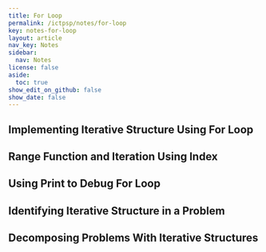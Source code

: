 ```yaml
---
title: For Loop
permalink: /ictpsp/notes/for-loop
key: notes-for-loop
layout: article
nav_key: Notes
sidebar:
  nav: Notes
license: false
aside:
  toc: true
show_edit_on_github: false
show_date: false
---
```


## Implementing Iterative Structure Using For Loop

## Range Function and Iteration Using Index

## Using Print to Debug For Loop

## Identifying Iterative Structure in a Problem

## Decomposing Problems With Iterative Structures